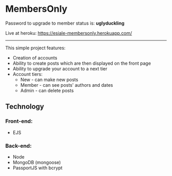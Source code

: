 # MembersOnly

Password to upgrade to member status is: **uglyduckling**

Live at heroku: https://esiale-membersonly.herokuapp.com/

---

This simple project features:

- Creation of accounts
- Ability to create posts which are then displayed on the front page
- Ability to upgrade your account to a next tier
- Account tiers:
  - New - can make new posts
  - Member - can see posts' authors and dates
  - Admin - can delete posts

## Technology

### Front-end:

- EJS

### Back-end:

- Node
- MongoDB (mongoose)
- PassportJS with bcrypt
